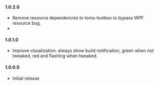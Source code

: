 #### 1.0.2.0
* Remove resource dependencies to toms-toolbox to bypass WPF resource bug.
* 

#### 1.0.1.0
* Improve visualization: always show build notification, green when not tweaked, red and flashing when tweaked.

#### 1.0.0.0
* Initial release 